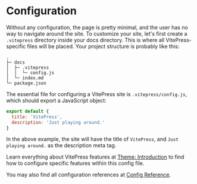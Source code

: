 # Configuration

Without any configuration, the page is pretty minimal, and the user has no way to navigate around the site. To customize your site, let's first create a `.vitepress` directory inside your docs directory. This is where all VitePress-specific files will be placed. Your project structure is probably like this:

```
.
├─ docs
│  ├─ .vitepress
│  │  └─ config.js
│  └─ index.md
└─ package.json
```

The essential file for configuring a VitePress site is `.vitepress/config.js`, which should export a JavaScript object:

```js
export default {
  title: 'VitePress',
  description: 'Just playing around.'
}
```

In the above example, the site will have the title of `VitePress`, and `Just playing around.` as the description meta tag.

Learn everything about VitePress features at [Theme: Introduction](./customization-intro) to find how to configure specific features within this config file.

You may also find all configuration references at [Config Reference](../config/introduction).
